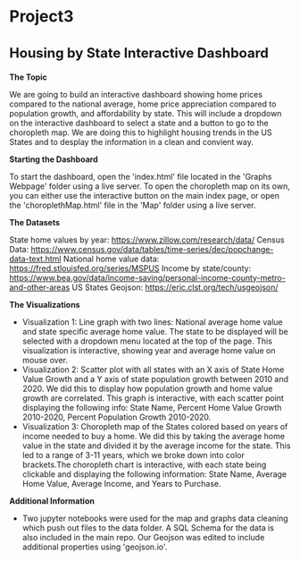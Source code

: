 # Project3
<!--Our repo for project 3, housing data visualizations.-->


<h2 style="font-size: 24px;"> Housing by State Interactive Dashboard </h2>


**The Topic**

We are going to build an interactive dashboard showing home prices compared to the national average, home price appreciation compared to population growth, and affordability by state. This will include a dropdown on the interactive dashboard to select a state and a button to go to the choropleth map. We are doing this to highlight housing trends in the US States and to desplay the information in a clean and convient way.

**Starting the Dashboard**

To start the dashboard, open the 'index.html' file located in the 'Graphs Webpage' folder using a live server. To open the choropleth map on its own, you can either use the interactive button on the main index page, or open the 'choroplethMap.html' file in the 'Map' folder using a live server.

**The Datasets**

State home values by year: https://www.zillow.com/research/data/ 
Census Data: https://www.census.gov/data/tables/time-series/dec/popchange-data-text.html
National home value data: https://fred.stlouisfed.org/series/MSPUS
Income by state/county: https://www.bea.gov/data/income-saving/personal-income-county-metro-and-other-areas
US States Geojson: https://eric.clst.org/tech/usgeojson/


**The Visualizations**
<ul>
<li>Visualization 1: Line graph with two lines: National average home value and state specific average home value. The state to be displayed will be selected with a dropdown menu located at the top of the page. This visualization is interactive, showing year and average home value on mouse over. </li>

<li>Visualization 2: Scatter plot with all states with an X axis of State Home Value Growth and a Y axis of state population growth between 2010 and 2020. We did this to display how population growth and home value growth are correlated. This graph is interactive, with each scatter point displaying the following info: State Name, Percent Home Value Growth 2010-2020, Percent Population Growth 2010-2020. </li>

<li>Visualization 3: Choropleth map of the States colored based on years of income needed to buy a home. We did this by taking the average home value in the state and divided it by the average income for the state. This led to a range of 3-11 years, which we broke down into color brackets.The choropleth chart is interactive, with each state being clickable and displaying the following information: State Name, Average Home Value, Average Income, and Years to Purchase.</li>
</ul>

**Additional Information**
<ul>
<li>Two jupyter notebooks were used for the map and graphs data cleaning which push out files to the data folder. A SQL Schema for the data is also included in the main repo. Our Geojson was edited to include additional properties using 'geojson.io'.</li>